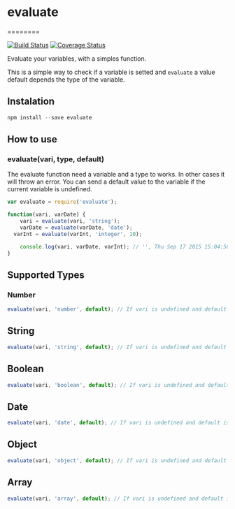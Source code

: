 # evaluate
========

[![Build Status](https://travis-ci.org/thebergamo/evaluate.svg)](https://travis-ci.org/thebergamo/evaluate) [![Coverage Status](https://coveralls.io/repos/thebergamo/evaluate/badge.svg?branch=master)](https://coveralls.io/r/thebergamo/evaluate?branch=master)

Evaluate your variables, with a simples function. 

This is a simple way to check if a variable is setted and `evaluate` a value default depends the type of the variable.

## Instalation

```javascript
npm install --save evaluate
```

## How to use

### evaluate(vari, type, default)
The evaluate function need a variable and a type to works. In other cases it will throw an error. You can send a default value to the variable if the current variable is undefined.

```javascript
var evaluate = require('evaluate');

function(vari, varDate) {
	vari = evaluate(vari, 'string');
	varDate = evaluate(varDate, 'date');
  varInt = evaluate(varInt, 'integer', 10);

	console.log(vari, varDate, varInt); // '', Thu Sep 17 2015 15:04:56 GMT-0300 (BRT), 10 
}
```

## Supported Types

### Number
```javascript
evaluate(vari, 'number', default); // If vari is undefined and default is not send  the returned value is 0
```

## String
```javascript
evaluate(vari, 'string', default); // If vari is undefined and default is not send  the returned value is ''
```

## Boolean
```javascript
evaluate(vari, 'boolean', default); // If vari is undefined and default is not send  the returned value is false
```

## Date
```javascript
evaluate(vari, 'date', default); // If vari is undefined and default is not send  the returned value is the current date
```

## Object
```javascript
evaluate(vari, 'object', default); // If vari is undefined and default is not send  the returned value is {}
```

## Array
```javascript
evaluate(vari, 'array', default); // If vari is undefined and default is not send the returned value is []
```
